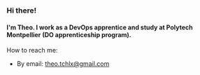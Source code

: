 ### Hi there!

#### I'm Theo. I work as a DevOps apprentice and study at Polytech Montpellier (DO apprenticeship program).

How to reach me:

* By email: theo.tchlx@gmail.com
